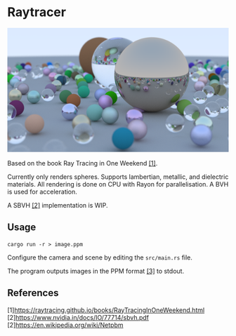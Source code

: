 Raytracer
=========

![Example render](image.png)

Based on the book Ray Tracing in One Weekend [[1]](#1).

Currently only renders spheres. Supports lambertian, metallic, and dielectric
materials. All rendering is done on CPU with Rayon for parallelisation. A BVH is
used for acceleration.

A SBVH [[2]](#2) implementation is WIP.

Usage
-----

    cargo run -r > image.ppm

Configure the camera and scene by editing the `src/main.rs` file.

The program outputs images in the PPM format [[3]](#3) to stdout.

References
----------

<a id="1">[1]</a>https://raytracing.github.io/books/RayTracingInOneWeekend.html  
<a id="2">[2]</a>https://www.nvidia.in/docs/IO/77714/sbvh.pdf
<a id="3">[2]</a>https://en.wikipedia.org/wiki/Netpbm